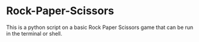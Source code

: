 # Rock-Paper-Scissors
This is a python script on a basic Rock Paper Scissors game that can be run in the terminal or shell.
